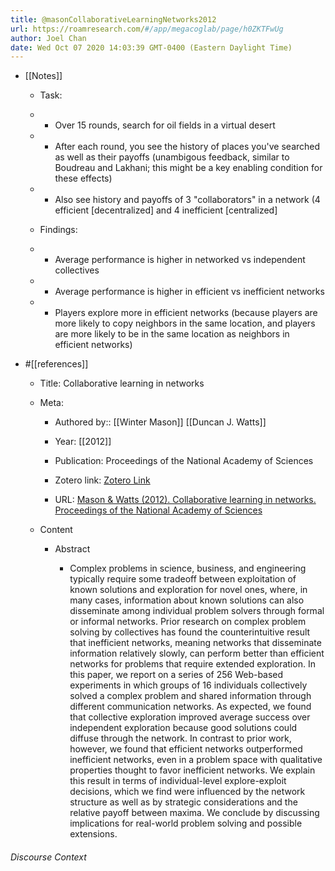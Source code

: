 ```yaml
---
title: @masonCollaborativeLearningNetworks2012
url: https://roamresearch.com/#/app/megacoglab/page/h0ZKTFwUg
author: Joel Chan
date: Wed Oct 07 2020 14:03:39 GMT-0400 (Eastern Daylight Time)
---
```


- [[Notes]]

    - Task:

    - - Over 15 rounds, search for oil fields in a virtual desert

    - - After each round, you see the history of places you've searched as well as their payoffs (unambigous feedback, similar to Boudreau and Lakhani; this might be a key enabling condition for these effects)

    - - Also see history and payoffs of 3 "collaborators" in a network (4 efficient [decentralized] and 4 inefficient [centralized]

    - Findings:

    - - Average performance is higher in networked vs independent collectives

    - - Average performance is higher in efficient vs inefficient networks

    - - Players explore more in efficient networks (because players are more likely to copy neighbors in the same location, and players are more likely to be in the same location as neighbors in efficient networks)
- #[[references]]

    - Title: Collaborative learning in networks

    - Meta:

        - Authored by:: [[Winter Mason]] [[Duncan J. Watts]]

        - Year: [[2012]]

        - Publication: Proceedings of the National Academy of Sciences

        - Zotero link: [Zotero Link](zotero://select/items/1_IAZ7G5WH)

        - URL: [Mason & Watts (2012). Collaborative learning in networks. Proceedings of the National Academy of Sciences](http://www.pnas.org/content/109/3/764)

    - Content

        - Abstract

            - Complex problems in science, business, and engineering typically require some tradeoff between exploitation of known solutions and exploration for novel ones, where, in many cases, information about known solutions can also disseminate among individual problem solvers through formal or informal networks. Prior research on complex problem solving by collectives has found the counterintuitive result that inefficient networks, meaning networks that disseminate information relatively slowly, can perform better than efficient networks for problems that require extended exploration. In this paper, we report on a series of 256 Web-based experiments in which groups of 16 individuals collectively solved a complex problem and shared information through different communication networks. As expected, we found that collective exploration improved average success over independent exploration because good solutions could diffuse through the network. In contrast to prior work, however, we found that efficient networks outperformed inefficient networks, even in a problem space with qualitative properties thought to favor inefficient networks. We explain this result in terms of individual-level explore-exploit decisions, which we find were influenced by the network structure as well as by strategic considerations and the relative payoff between maxima. We conclude by discussing implications for real-world problem solving and possible extensions.

###### Discourse Context


